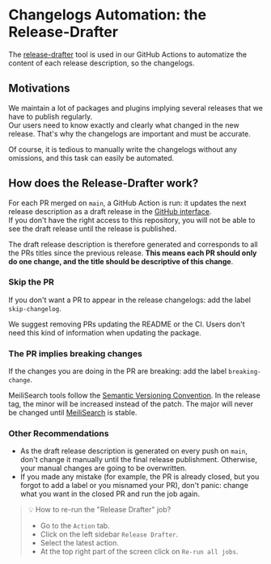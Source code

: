# Changelogs Automation: the Release-Drafter

The [release-drafter](https://github.com/release-drafter/release-drafter/) tool is used in our GitHub Actions to automatize the content of each release description, so the changelogs.

## Motivations

We maintain a lot of packages and plugins implying several releases that we have to publish regularly.<br>
Our users need to know exactly and clearly what changed in the new release. That's why the changelogs are important and must be accurate.

Of course, it is tedious to manually write the changelogs without any omissions, and this task can easily be automated.

## How does the Release-Drafter work?

For each PR merged on `main`, a GitHub Action is run: it updates the next release description as a draft release in the [GitHub interface](https://github.com/meilisearch/meilisearch-ruby/releases).<br>
If you don't have the right access to this repository, you will not be able to see the draft release until the release is published.

The draft release description is therefore generated and corresponds to all the PRs titles since the previous release. **This means each PR should only do one change, and the title should be descriptive of this change**.

### Skip the PR

If you don't want a PR to appear in the release changelogs: add the label `skip-changelog`.

We suggest removing PRs updating the README or the CI. Users don't need this kind of information when updating the package.

### The PR implies breaking changes

If the changes you are doing in the PR are breaking: add the label `breaking-change`.

MeiliSearch tools follow the [Semantic Versioning Convention](https://semver.org/). In the release tag, the minor will be increased instead of the patch. The major will never be changed until [MeiliSearch](https://github.com/meilisearch/MeiliSearch) is stable.

### Other Recommendations

- As the draft release description is generated on every push on `main`, don't change it manually until the final release publishment. Otherwise, your manual changes are going to be overwritten.
- If you made any mistake (for example, the PR is already closed, but you forgot to add a label or you misnamed your PR), don't panic: change what you want in the closed PR and run the job again.

> 💡 How to re-run the "Release Drafter" job?
> - Go to the `Action` tab.
> - Click on the left sidebar `Release Drafter`.
> - Select the latest action.
> - At the top right part of the screen click on `Re-run all jobs`.
